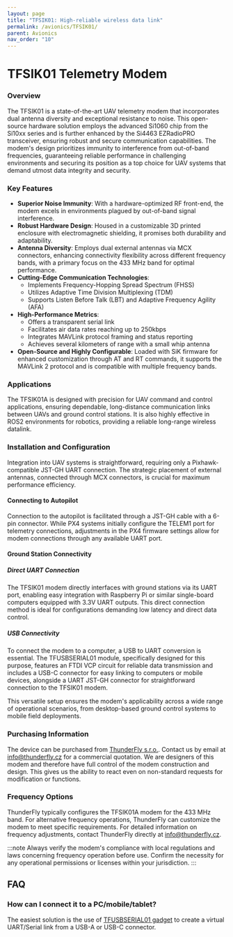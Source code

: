 ```yaml
---
layout: page
title: "TFSIK01: High-reliable wireless data link"
permalink: /avionics/TFSIK01/
parent: Avionics
nav_order: "10"
---
```


# TFSIK01 Telemetry Modem

### Overview

The TFSIK01 is a state-of-the-art UAV telemetry modem that incorporates dual antenna diversity and exceptional resistance to noise. This open-source hardware solution employs the advanced Si1060 chip from the Si10xx series and is further enhanced by the Si4463 EZRadioPRO transceiver, ensuring robust and secure communication capabilities. The modem's design prioritizes immunity to interference from out-of-band frequencies, guaranteeing reliable performance in challenging environments and securing its position as a top choice for UAV systems that demand utmost data integrity and security.

### Key Features

- **Superior Noise Immunity**: With a hardware-optimized RF front-end, the modem excels in environments plagued by out-of-band signal interference.
- **Robust Hardware Design**: Housed in a customizable 3D printed enclosure with electromagnetic shielding, it promises both durability and adaptability.
- **Antenna Diversity**: Employs dual external antennas via MCX connectors, enhancing connectivity flexibility across different frequency bands, with a primary focus on the 433 MHz band for optimal performance.
- **Cutting-Edge Communication Technologies**:
  - Implements Frequency-Hopping Spread Spectrum (FHSS)
  - Utilizes Adaptive Time Division Multiplexing (TDM)
  - Supports Listen Before Talk (LBT) and Adaptive Frequency Agility (AFA)
- **High-Performance Metrics**:
  - Offers a transparent serial link
  - Facilitates air data rates reaching up to 250kbps
  - Integrates MAVLink protocol framing and status reporting
  - Achieves several kilometers of range with a small whip antenna
- **Open-Source and Highly Configurable**: Loaded with SiK firmware for enhanced customization through AT and RT commands, it supports the MAVLink 2 protocol and is compatible with multiple frequency bands.

### Applications

The TFSIK01A is designed with precision for UAV command and control applications, ensuring dependable, long-distance communication links between UAVs and ground control stations. It is also highly effective in ROS2 environments for robotics, providing a reliable long-range wireless datalink.

### Installation and Configuration

Integration into UAV systems is straightforward, requiring only a Pixhawk-compatible JST-GH UART connection. The strategic placement of external antennas, connected through MCX connectors, is crucial for maximum performance efficiency.

#### Connecting to Autopilot

Connection to the autopilot is facilitated through a JST-GH cable with a 6-pin connector. While PX4 systems initially configure the TELEM1 port for telemetry connections, adjustments in the PX4 firmware settings allow for modem connections through any available UART port.

#### Ground Station Connectivity

##### Direct UART Connection

The TFSIK01 modem directly interfaces with ground stations via its UART port, enabling easy integration with Raspberry Pi or similar single-board computers equipped with 3.3V UART outputs. This direct connection method is ideal for configurations demanding low latency and direct data control.

##### USB Connectivity

To connect the modem to a computer, a USB to UART conversion is essential. The TFUSBSERIAL01 module, specifically designed for this purpose, features an FTDI VCP circuit for reliable data transmission and includes a USB-C connector for easy linking to computers or mobile devices, alongside a UART JST-GH connector for straightforward connection to the TFSIK01 modem.

This versatile setup ensures the modem's applicability across a wide range of operational scenarios, from desktop-based ground control systems to mobile field deployments.

### Purchasing Information

The device can be purchased from [ThunderFly s.r.o.](https://www.thunderfly.cz/). Contact us by email at info@thunderfly.cz for a commercial quotation. We are designers of this modem and therefore have full control of the modem construction and design. This gives us the ability to react even on non-standard requests for modification or functions.

### Frequency Options

ThunderFly typically configures the TFSIK01A modem for the 433 MHz band. For alternative frequency operations, ThunderFly can customize the modem to meet specific requirements. For detailed information on frequency adjustments, contact ThunderFly directly at [info@thunderfly.cz](mailto:info@thunderfly.cz).

:::note
Always verify the modem's compliance with local regulations and laws concerning frequency operation before use. Confirm the necessity for any operational permissions or licenses within your jurisdiction.
:::



## FAQ

### How can I connect it to a PC/mobile/tablet?

The easiest solution is the use of [TFUSBSERIAL01 gadget](https://github.com/ThunderFly-aerospace/TFUSBSERIAL01) to create a virtual UART/Serial link from a USB-A or USB-C connector.
